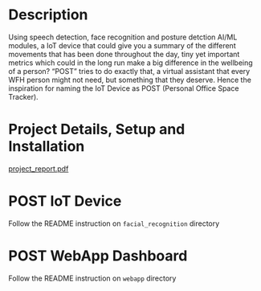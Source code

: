 # Description
Using speech detection, face recognition and posture detction AI/ML modules, a IoT device that could give you a summary of the different movements that has been done throughout the day, tiny yet important metrics which could in the long run make a big difference in the wellbeing of a person? “POST” tries to do exactly that, a virtual assistant that every WFH person might not need, but something that they deserve. Hence the inspiration for naming the IoT Device as POST (Personal Office Space Tracker).

# Project Details, Setup and Installation
[project_report.pdf](project_report.pdf)

# POST IoT Device 

Follow the README instruction on `facial_recognition` directory 


# POST WebApp Dashboard

Follow the README instruction on `webapp` directory 
